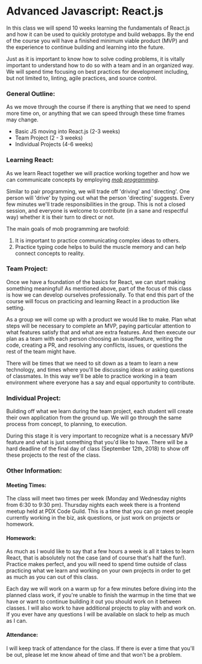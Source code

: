 # Advanced Javascript: React.js

In this class we will spend 10 weeks learning the fundamentals of React.js and how it can be used to quickly prototype and build webapps. By the end of the course you will have a finished minimum viable product (MVP) and the experience to continue building and learning into the future.

Just as it is important to know how to solve coding problems, it is vitally important to understand how to do so with a team and in an organized way. We will spend time focusing on best practices for development including, but not limited to, linting, agile practices, and source control.

### General Outline:
As we move through the course if there is anything that we need to spend more time on, or anything that we can speed through these time frames may change.
 * Basic JS moving into React.js (2-3 weeks)
 * Team Project (2 - 3 weeks)
 * Individual Projects (4-6 weeks)


### Learning React:
As we learn React together we will practice working together and how we can communicate concepts by employing [_mob programming_](https://en.wikipedia.org/wiki/Mob_programming).

Similar to pair programming, we will trade off 'driving' and 'directing'. One person will 'drive' by typing out what the person 'directing' suggests. Every few minutes we'll trade responsibilities in the group. This is not a closed session, and everyone is welcome to contribute (in a sane and respectful way) whether it is their turn to direct or not.

The main goals of mob programming are twofold:
  1. It is important to practice communicating complex ideas to others.
  2. Practice typing code helps to build the muscle memory and can help connect concepts to reality.

### Team Project:
Once we have a foundation of the basics for React, we can start making something meaningful! As mentioned above, part of the focus of this class is how we can develop ourselves professionally. To that end this part of the course will focus on practicing and learning React in a production like setting.

As a group we will come up with a product we would like to make. Plan what steps will be necessary to complete an MVP, paying particular attention to what features satisfy that and what are extra features. And then execute our plan as a team with each person choosing an issue/feature, writing the code, creating a PR, and resolving any conflicts, issues, or questions the rest of the team might have.

There will be times that we need to sit down as a team to learn a new technology, and times where you'll be discussing ideas or asking questions of classmates. In this way we'll be able to practice working in a team environment where everyone has a say and equal opportunity to contribute.

### Individual Project:
Building off what we learn during the team project, each student will create their own application from the ground up. We will go through the same process from concept, to planning, to execution.

During this stage it is very important to recognize what is a necessary MVP feature and what is just something that you'd like to have. There will be a hard deadline of the final day of class (September 12th, 2018) to show off these projects to the rest of the class.

### Other Information:
#### Meeting Times:
The class will meet two times per week (Monday and Wednesday nights from 6:30 to 9:30 pm). Thursday nights each week there is a frontend meetup held at PDX Code Guild. This is a time that you can go meet people currently working in the biz, ask questions, or just work on projects or homework.

#### Homework:
As much as I would like to say that a few hours a week is all it takes to learn React, that is absolutely not the case (and of course that's half the fun!). Practice makes perfect, and you will need to spend time outside of class practicing what we learn and working on your own projects in order to get as much as you can out of this class. 

Each day we will work on a warm up for a few minutes before diving into the planned class work, if you're unable to finish the warmup in the time that we have or want to continue building it out you should work on it between classes. I will also work to have additional projects to play with and work on. If you ever have any questions I will be available on slack to help as much as I can.

#### Attendance:
I will keep track of attendance for the class. If there is ever a time that you'll be out, please let me know ahead of time and that won't be a problem.